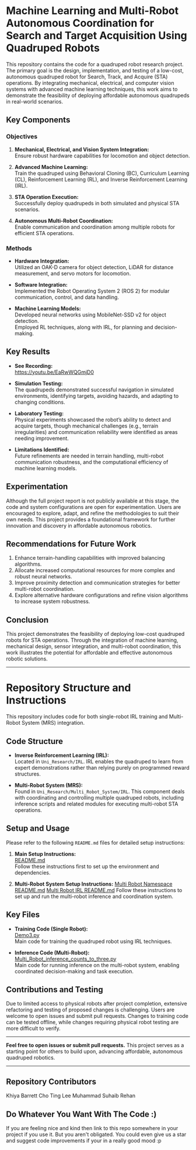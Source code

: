 # Machine Learning and Multi-Robot Autonomous Coordination for Search and Target Acquisition Using Quadruped Robots

This repository contains the code for a quadruped robot research project. The primary goal is the design, implementation, and testing of a low-cost, autonomous quadruped robot for Search, Track, and Acquire (STA) operations. By integrating mechanical, electrical, and computer vision systems with advanced machine learning techniques, this work aims to demonstrate the feasibility of deploying affordable autonomous quadrupeds in real-world scenarios.

## Key Components

### Objectives
1. **Mechanical, Electrical, and Vision System Integration:**  
   Ensure robust hardware capabilities for locomotion and object detection.

2. **Advanced Machine Learning:**  
   Train the quadruped using Behavioral Cloning (BC), Curriculum Learning (CL), Reinforcement Learning (RL), and Inverse Reinforcement Learning (IRL).

3. **STA Operation Execution:**  
   Successfully deploy quadrupeds in both simulated and physical STA scenarios.

4. **Autonomous Multi-Robot Coordination:**  
   Enable communication and coordination among multiple robots for efficient STA operations.

### Methods
- **Hardware Integration:**  
  Utilized an OAK-D camera for object detection, LiDAR for distance measurement, and servo motors for locomotion.

- **Software Integration:**  
  Implemented the Robot Operating System 2 (ROS 2) for modular communication, control, and data handling.

- **Machine Learning Models:**  
  Developed neural networks using MobileNet-SSD v2 for object detection.  
  Employed RL techniques, along with IRL, for planning and decision-making.

## Key Results

- **See Recording:**  
https://youtu.be/EaRwWQGmjD0

- **Simulation Testing:**  
  The quadrupeds demonstrated successful navigation in simulated environments, identifying targets, avoiding hazards, and adapting to changing conditions.

- **Laboratory Testing:**  
  Physical experiments showcased the robot’s ability to detect and acquire targets, though mechanical challenges (e.g., terrain irregularities) and communication reliability were identified as areas needing improvement.

- **Limitations Identified:**  
  Future refinements are needed in terrain handling, multi-robot communication robustness, and the computational efficiency of machine learning models.

## Experimentation
Although the full project report is not publicly available at this stage, the code and system configurations are open for experimentation. Users are encouraged to explore, adapt, and refine the methodologies to suit their own needs. This project provides a foundational framework for further innovation and discovery in affordable autonomous robotics.

## Recommendations for Future Work
1. Enhance terrain-handling capabilities with improved balancing algorithms.  
2. Allocate increased computational resources for more complex and robust neural networks.  
3. Improve proximity detection and communication strategies for better multi-robot coordination.  
4. Explore alternative hardware configurations and refine vision algorithms to increase system robustness.

## Conclusion
This project demonstrates the feasibility of deploying low-cost quadruped robots for STA operations. Through the integration of machine learning, mechanical design, sensor integration, and multi-robot coordination, this work illustrates the potential for affordable and effective autonomous robotic solutions.

---

# Repository Structure and Instructions

This repository includes code for both single-robot IRL training and Multi-Robot System (MRS) integration.

## Code Structure
- **Inverse Reinforcement Learning (IRL):**  
  Located in `Uni_Research/IRL`. IRL enables the quadruped to learn from expert demonstrations rather than relying purely on programmed reward structures.

- **Multi-Robot System (MRS):**  
  Found in `Uni_Research/Multi_Robot_System/IRL`. This component deals with coordinating and controlling multiple quadruped robots, including inference scripts and related modules for executing multi-robot STA operations.

## Setup and Usage
Please refer to the following `README.md` files for detailed setup instructions:

1. **Main Setup Instructions:**  
   [README.md](Uni_Research/README.md)  
   Follow these instructions first to set up the environment and dependencies.

2. **Multi-Robot System Setup Instructions:**
   [Multi Robot Namespace README.md](Uni_Research/Multi_Robot_System/Successful_Namespace_Modification/README.md)
   [Multi Robot IRL README.md](Uni_Research/Multi_Robot_System/IRL/README.md)
   Follow these instructions to set up and run the multi-robot inference and coordination system.

## Key Files
- **Training Code (Single Robot):**  
  [Demo3.py](Uni_Research/IRL/Demo3.py)  
  Main code for training the quadruped robot using IRL techniques.

- **Inference Code (Multi-Robot):**  
  [Multi_Robot_inference_counts_to_three.py](Uni_Research/Multi_Robot_System/IRL/Multi_Robot_inference_counts_to_three.py)  
  Main code for running inference on the multi-robot system, enabling coordinated decision-making and task execution.

## Contributions and Testing
Due to limited access to physical robots after project completion, extensive refactoring and testing of proposed changes is challenging. Users are welcome to open issues and submit pull requests. Changes to training code can be tested offline, while changes requiring physical robot testing are more difficult to verify.

---

**Feel free to open issues or submit pull requests.** This project serves as a starting point for others to build upon, advancing affordable, autonomous quadruped robotics.

---

## Repository Contributors
Khiya Barrett 
Cho Ting Lee
Muhammad Suhaib Rehan


## Do Whatever You Want With The Code :)
If you are feeling nice and kind then link to this repo somewhere in your project if you use it. But you aren't obligated.
You could even give us a star and suggest code improvements if your in a really good mood :p
